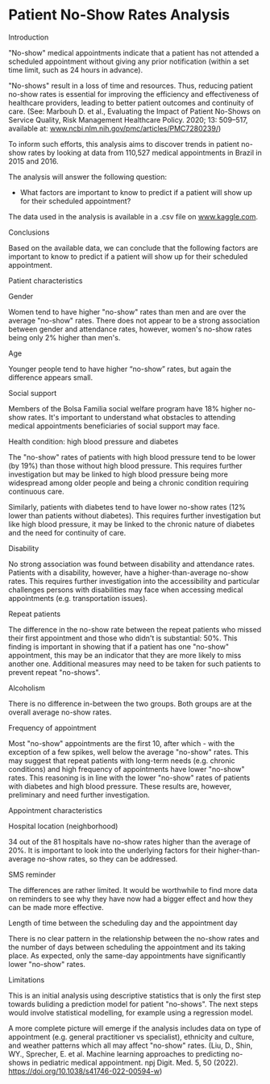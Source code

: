 # Patient No-Show Rates Analysis

Introduction

"No-show" medical appointments indicate that a patient has not attended a scheduled appointment without giving any prior notification (within a set time 
limit, such as 24 hours in advance).

"No-shows" result in a loss of time and resources. Thus, reducing patient no-show rates is essential for improving the efficiency and effectiveness of 
healthcare providers, leading to better patient outcomes and continuity of care. (See: Marbouh D. et al., Evaluating the Impact of Patient No-Shows on 
Service Quality, Risk Management Healthcare Policy. 2020; 13: 509–517, available at: www.ncbi.nlm.nih.gov/pmc/articles/PMC7280239/)

To inform such efforts, this analysis aims to discover trends in patient no-show rates by looking at data from 110,527 medical appointments in Brazil in 
2015 and 2016.

The analysis will answer the following question:

- What factors are important to know to predict if a patient will show up for their scheduled appointment?

The data used in the analysis is available in a .csv file on www.kaggle.com.

Conclusions

Based on the available data, we can conclude that the following factors are important to know to predict if a patient will show up for their scheduled 
appointment.

Patient characteristics

Gender

Women tend to have higher "no-show" rates than men and are over the average "no-show" rates. There does not appear to be a strong association between 
gender and attendance rates, however, women's no-show rates being only 2% higher than men's.

Age

Younger people tend to have higher “no-show” rates, but again the difference appears small.

Social support

Members of the Bolsa Familia social welfare program have 18% higher no-show rates. It's important to understand what obstacles to attending medical 
appointments beneficiaries of social support may face.

Health condition: high blood pressure and diabetes

The "no-show" rates of patients with high blood pressure tend to be lower (by 19%) than those without high blood pressure. This requires further 
investigation but may be linked to high blood pressure being more widespread among older people and being a chronic condition requiring continuous care.

Similarly, patients with diabetes tend to have lower no-show rates (12% lower than patients without diabetes). This requires further investigation but 
like high blood pressure, it may be linked to the chronic nature of diabetes and the need for continuity of care.

Disability

No strong association was found between disability and attendance rates. Patients with a disability, however, have a higher-than-average no-show rates. 
This requires further investigation into the accessibility and particular challenges persons with disabilities may face when accessing medical 
appointments (e.g. transportation issues).

Repeat patients

The difference in the no-show rate between the repeat patients who missed their first appointment and those who didn't is substantial: 50%. This finding 
is important in showing that if a patient has one "no-show" appointment, this may be an indicator that they are more likely to miss another one. 
Additional measures may need to be taken for such patients to prevent repeat "no-shows".

Alcoholism

There is no difference in-between the two groups. Both groups are at the overall average no-show rates.

Frequency of appointment

Most "no-show" appointments are the first 10, after which - with the exception of a few spikes, well below the average "no-show" rates. 
This may suggest that repeat patients with long-term needs (e.g. chronic conditions) and high frequency of appointments have lower "no-show" rates. 
This reasoning is in line with the lower "no-show" rates of patients with diabetes and high blood pressure. These results are, however, preliminary and 
need further investigation.

Appointment characteristics

Hospital location (neighborhood)

34 out of the 81 hospitals have no-show rates higher than the average of 20%. It is important to look into the underlying factors for their 
higher-than-average no-show rates, so they can be addressed.

SMS reminder

The differences are rather limited. It would be worthwhile to find more data on reminders to see why they have now had a bigger effect and how they can 
be made more effective.

Length of time between the scheduling day and the appointment day

There is no clear pattern in the relationship between the no-show rates and the number of days between scheduling the appointment and its taking place. 
As expected, only the same-day appointments have significantly lower "no-show" rates.

Limitations

This is an initial analysis using descriptive statistics that is only the first step towards buliding a prediction model for patient "no-shows". 
The next steps would involve statistical modelling, for example using a regression model.

A more complete picture will emerge if the analysis includes data on type of appointment (e.g. general practitioner vs specialist), ethnicity and culture,
and weather patterns which all may affect "no-show" rates. (Liu, D., Shin, WY., Sprecher, E. et al. Machine learning approaches to predicting no-shows in 
pediatric medical appointment. npj Digit. Med. 5, 50 (2022). https://doi.org/10.1038/s41746-022-00594-w)
